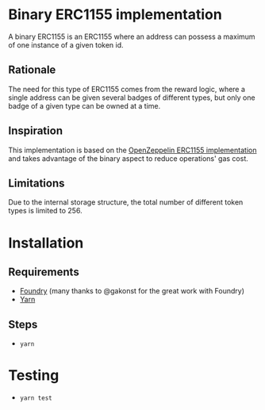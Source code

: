 # Binary ERC1155 implementation

A binary ERC1155 is an ERC1155 where an address can possess a maximum of one instance of a given token id.

## Rationale

The need for this type of ERC1155 comes from the reward logic, where a single address can be given several badges of different types, but only one badge of a given type can be owned at a time.

## Inspiration

This implementation is based on the [OpenZeppelin ERC1155 implementation](https://github.com/OpenZeppelin/openzeppelin-contracts/blob/master/contracts/token/ERC1155/ERC1155.sol) and takes advantage of the binary aspect to reduce operations' gas cost.

## Limitations

Due to the internal storage structure, the total number of different token types is limited to 256.

# Installation

## Requirements

- [Foundry](https://github.com/gakonst/foundry) (many thanks to @gakonst for the great work with Foundry)
- [Yarn](https://yarnpkg.com/)

## Steps

- `yarn`

# Testing

- `yarn test`
